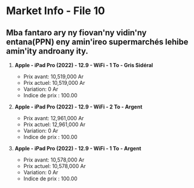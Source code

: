 # Market Info - File 10

## Mba fantaro ary ny fiovan'ny vidin'ny entana(PPN) eny amin'ireo supermarchés lehibe amin'ity androany ity.

1. **Apple - iPad Pro (2022) - 12.9 - WiFi - 1 To - Gris Sidéral**
   - Prix avant: 10,519,000 Ar
   - Prix actuel: 10,519,000 Ar
   - Variation: 0 Ar
   - Indice de prix : 100.00

2. **Apple - iPad Pro (2022) - 12.9 - WiFi - 2 To - Argent**
   - Prix avant: 12,961,000 Ar
   - Prix actuel: 12,961,000 Ar
   - Variation: 0 Ar
   - Indice de prix : 100.00

3. **Apple - iPad Pro (2022) - 12.9 - WiFi - 1 To - Argent**
   - Prix avant: 10,578,000 Ar
   - Prix actuel: 10,578,000 Ar
   - Variation: 0 Ar
   - Indice de prix : 100.00

